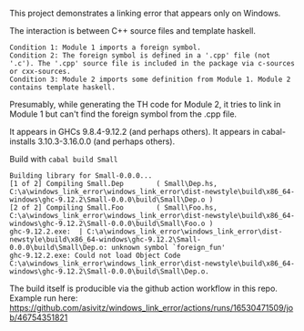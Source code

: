 This project demonstrates a linking error that appears only on Windows.

The interaction is between C++ source files and template haskell.

```
Condition 1: Module 1 imports a foreign symbol.
Condition 2: The foreign symbol is defined in a '.cpp' file (not '.c'). The '.cpp' source file is included in the package via c-sources or cxx-sources.
Condition 3: Module 2 imports some definition from Module 1. Module 2 contains template haskell.
```

Presumably, while generating the TH code for Module 2, it tries to link in Module 1 but can't find the foreign symbol from the .cpp file.

It appears in GHCs 9.8.4-9.12.2 (and perhaps others).
It appears in cabal-installs 3.10.3-3.16.0.0 (and perhaps others).

Build with `cabal build Small`

```
Building library for Small-0.0.0...
[1 of 2] Compiling Small.Dep        ( Small\Dep.hs, C:\a\windows_link_error\windows_link_error\dist-newstyle\build\x86_64-windows\ghc-9.12.2\Small-0.0.0\build\Small\Dep.o )
[2 of 2] Compiling Small.Foo        ( Small\Foo.hs, C:\a\windows_link_error\windows_link_error\dist-newstyle\build\x86_64-windows\ghc-9.12.2\Small-0.0.0\build\Small\Foo.o )
ghc-9.12.2.exe:  | C:\a\windows_link_error\windows_link_error\dist-newstyle\build\x86_64-windows\ghc-9.12.2\Small-0.0.0\build\Small\Dep.o: unknown symbol `foreign_fun'
ghc-9.12.2.exe: Could not load Object Code C:\a\windows_link_error\windows_link_error\dist-newstyle\build\x86_64-windows\ghc-9.12.2\Small-0.0.0\build\Small\Dep.o.
```

The build itself is producible via the github action workflow in this repo. Example run here:
https://github.com/asivitz/windows_link_error/actions/runs/16530471509/job/46754351821
